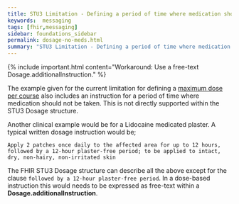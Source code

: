 ```yaml
---
title: STU3 Limitation - Defining a period of time where medication should not be taken
keywords:  messaging
tags: [fhir,messaging]
sidebar: foundations_sidebar
permalink: dosage-no-meds.html
summary: "STU3 Limitation - Defining a period of time where medication should not be taken"
---
```



{% include important.html content="Workaround: Use a free-text Dosage.additionalInstruction." %}

The example given for the current limitation for defining a [maximum dose per course](https://nhsconnect.github.io/Dose-Syntax-Implementation/dosage-maxdose.html) also includes an instruction for a period of time where medication should not be taken. This is not directly supported within the STU3 Dosage structure.

Another clinical example would be for a Lidocaine medicated plaster. A typical written dosage instruction would be;

`Apply 2 patches once daily to the affected area for up to 12 hours,
followed by a 12-hour plaster-free period; to be applied to intact,
dry, non-hairy, non-irritated skin`

The FHIR STU3 Dosage structure can describe all the above except for the clause `followed by a 12-hour plaster-free period`. In a dose-based instruction this would needs to be expressed as free-text within a **Dosage.additionalInstruction**.
